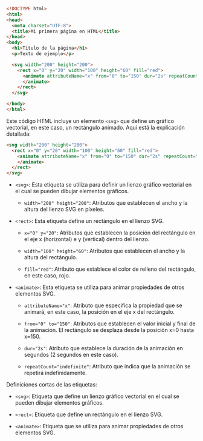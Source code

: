 ```html
<!DOCTYPE html>
<html>
<head>
  <meta charset="UTF-8">
  <title>Mi primera página en HTML</title>
</head>
<body>
  <h1>Título de la página</h1>
  <p>Texto de ejemplo</p>

  <svg width="200" height="200">
    <rect x="0" y="20" width="100" height="60" fill="red">
      <animate attributeName="x" from="0" to="150" dur="2s" repeatCount="indefinite">
      </animate>
    </rect>
  </svg>

</body>
</html>
```
Este código HTML incluye un elemento `<svg>` que define un gráfico vectorial, en este caso, un rectángulo animado. Aquí está la explicación detallada:

```html
<svg width="200" height="200">
  <rect x="0" y="20" width="100" height="60" fill="red">
    <animate attributeName="x" from="0" to="150" dur="2s" repeatCount="indefinite">
    </animate>
  </rect>
</svg>
```

- `<svg>`: Esta etiqueta se utiliza para definir un lienzo gráfico vectorial en el cual se pueden dibujar elementos gráficos.

  - `width="200" height="200"`: Atributos que establecen el ancho y la altura del lienzo SVG en píxeles.

- `<rect>`: Esta etiqueta define un rectángulo en el lienzo SVG.

  - `x="0" y="20"`: Atributos que establecen la posición del rectángulo en el eje x (horizontal) e y (vertical) dentro del lienzo.

  - `width="100" height="60"`: Atributos que establecen el ancho y la altura del rectángulo.

  - `fill="red"`: Atributo que establece el color de relleno del rectángulo, en este caso, rojo.

- `<animate>`: Esta etiqueta se utiliza para animar propiedades de otros elementos SVG.

  - `attributeName="x"`: Atributo que especifica la propiedad que se animará, en este caso, la posición en el eje x del rectángulo.

  - `from="0" to="150"`: Atributos que establecen el valor inicial y final de la animación. El rectángulo se desplaza desde la posición x=0 hasta x=150.

  - `dur="2s"`: Atributo que establece la duración de la animación en segundos (2 segundos en este caso).

  - `repeatCount="indefinite"`: Atributo que indica que la animación se repetirá indefinidamente.

Definiciones cortas de las etiquetas:

- `<svg>`: Etiqueta que define un lienzo gráfico vectorial en el cual se pueden dibujar elementos gráficos.

- `<rect>`: Etiqueta que define un rectángulo en el lienzo SVG.

- `<animate>`: Etiqueta que se utiliza para animar propiedades de otros elementos SVG.
